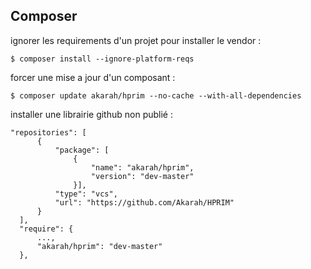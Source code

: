 ## Composer

ignorer les requirements d'un projet pour installer le vendor :


    $ composer install --ignore-platform-reqs

forcer une mise a jour d'un composant :


    $ composer update akarah/hprim --no-cache --with-all-dependencies

installer une librairie github non publié :


    "repositories": [
          {
              "package": [
                  {
                      "name": "akarah/hprim",
                      "version": "dev-master"
                  }],
              "type": "vcs",
              "url": "https://github.com/Akarah/HPRIM"
          }
      ],
      "require": {
          ...,
          "akarah/hprim": "dev-master"
      },
